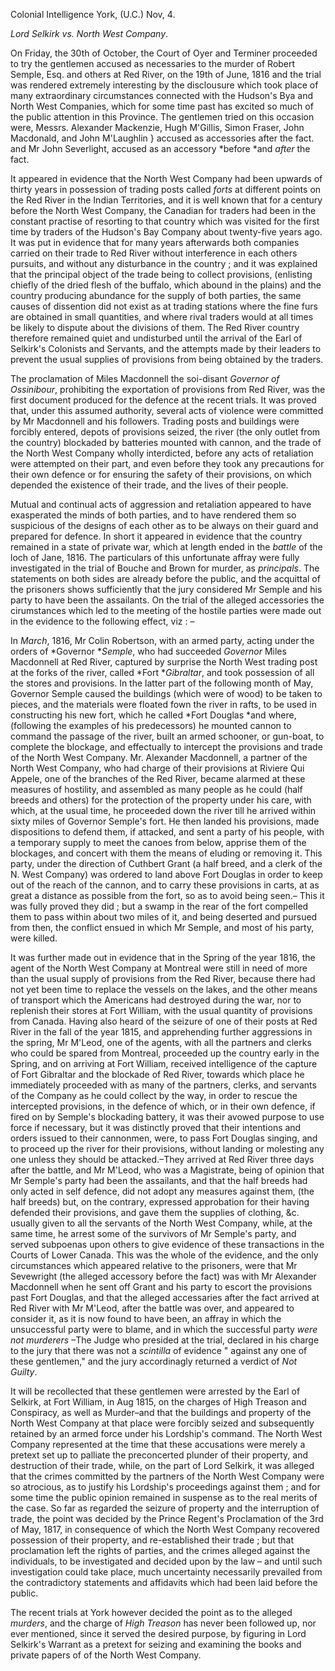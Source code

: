 Colonial Intelligence York, (U.C.) Nov, 4.*Lord Selkirk vs. North West Company*.On Friday, the 30th of October, the Court of Oyer and Terminer proceeded to try the gentlemen accused as necessaries to the murder of Robert Semple, Esq. and others at Red River, on the 19th of June, 1816 and the trial was rendered extremely interesting by the disclousure which took place of many extraordinary circumstances connected with the Hudson's Bya and North West Companies, which for some time past has excited so much of the public attention in this Province. The gentlemen tried on this occasion were, Messrs. Alexander Mackenzie, Hugh M'Gillis, Simon Fraser, John Macdonald, and John M'Laughlin } accused as accessories after the fact. and Mr John Severlight, accused as an accessory *before *and *after*  the fact.It appeared in evidence that the North West Company had been upwards of thirty years in possession of trading posts called *forts*  at different points on the Red River in the Indian Territories, and it is well known that for a century before the North West Company, the Canadian for traders had been in the constant practise of resorting to that country which was visited for the first time by traders of the Hudson's Bay Company about twenty-five years ago. It was put in evidence that for many years afterwards both companies carried on their trade to Red River without interference in each others pursuits, and without any disturbance in the country ; and it was explained that the principal object of the trade being to collect provisions, (enlisting chiefly of the dried flesh of the buffalo, which abound in the plains) and the country producing abundance for the supply of both parties, the same causes of dissention did not exist as at trading stations where the fine furs are obtained in small quantities, and where rival traders would at all times be likely to dispute about the divisions of them. The Red River country therefore remained quiet and undisturbed until the arrival of the Earl of Selkirk's Colonists and Servants, and the attempts made by their leaders to prevent the usual supplies of provisions from being obtained by the traders.The proclamation of Miles Macdonnell the soi-disant *Governor of Ossinibour*, prohibiting the exportation of provisions from Red River, was the first document produced for the defence at the recent trials. It was proved that, under this assumed authority, several acts of violence were committed by Mr Macdonnell and his followers. Trading posts and buildings were forcibly entered, depots of provisions seized, the river (the only outlet from the country) blockaded by batteries mounted with cannon, and the trade of the North West Company wholly interdicted, before any acts of retaliation were attempted on their part, and even before they took any precautions for their own defence or for ensuring the safety of their provisions, on which depended the existence of their trade, and the lives of their people.Mutual and continual acts of aggression and retaliation appeared to have exasperated the minds of both parties, and to have rendered them so suspicious of the designs of each other as to be always on their guard and prepared for defence. In short it appeared in evidence that the country remained in a state of private war, which at length ended in the *battle*  of the loch of Jane, 1816. The particulars of this unfortunate affray were fully investigated in the trial of Bouche and Brown for murder, as *principals*. The statements on both sides are already before the public, and the acquittal of the prisoners shows sufficiently that the jury considered Mr Semple and his party to have been the assailants. On the trial of the alleged accessories the cirumstances which led to the meeting of the hostile parties were made out in the evidence to the following effect, viz : –In *March*, 1816, Mr Colin Robertson, with an armed party, acting under the orders of *Governor **Semple*, who had succeeded *Governor*  Miles Macdonnell at Red River, captured by surprise the North West trading post at the forks of the river, called *Fort **Gibraltar*, and took possession of all the stores and provisions. In the latter part of the following month of May, Governor Semple caused the buildings (which were of wood) to be taken to pieces, and the materials were floated fown the river in rafts, to be used in constructing his new fort, which he called *Fort Douglas *and where, (following the examples of his predecessors) he mounted cannon to command the passage of the river, built an armed schooner, or gun-boat, to complete the blockage, and effectually to intercept the provisions and trade of the North West Company. Mr. Alexander Macdonnell, a partner of the North West Company, who had charge of their provisions at Riviere Qui Appele, one of the branches of the Red River, became alarmed at these measures of hostility, and assembled as many people as he could (half breeds and others) for the protection of the property under his care, with which, at the usual time, he proceeded down the river till he arrived within sixty miles of Governor Semple's fort. He then landed his provisions, made dispositions to defend them, if attacked, and sent a party of his people, with a temporary supply to meet the canoes from below, apprise them of the blockages, and concert with them the means of eluding or removing it. This party, under the direction of Cuthbert Grant (a half breed, and a clerk of the N. West Company) was ordered to land above Fort Douglas in order to keep out of the reach of the cannon, and to carry these provisions in carts, at as great a distance as possible from the fort, so as to avoid being seen.– This it was fully proved they did ; but a swamp in the rear of the fort compelled them to pass within about two miles of it, and being deserted and pursued from then, the conflict ensued in which Mr Semple, and most of his party, were killed.It was further made out in evidence that in the Spring of the year 1816, the agent of the North West Company at Montreal were still in need of more than the usual supply of provisions from the Red River, because there had not yet been time to replace the vessels on the lakes, and the other means of transport which the Americans had destroyed during the war, nor to replenish their stores at Fort William, with the usual quantity of provisions from Canada. Having also heard of the seizure of one of their posts at Red River in the fall of the year 1815, and apprehending further aggressions in the spring, Mr M'Leod, one of the agents, with all the partners and clerks who could be spared from Montreal, proceeded up the country early in the Spring, and on arriving at Fort William, received intelligence of the capture of Fort Gibraltar and the blockade of Red River, towards which place he immediately proceeded with as many of the partners, clerks, and servants of the Company as he could collect by the way, in order to rescue the intercepted provisions, in the defence of which, or in their own defence, if fired on by Semple's blockading battery, it was their avowed purpose to use force if necessary, but it was distinctly proved that their intentions and orders issued to their cannonmen, were, to pass Fort Douglas singing, and to proceed up the river for their provisions, without landing or molesting any one unless they should be attacked.–They arrived at Red River three days after the battle, and Mr M'Leod, who was a Magistrate, being of opinion that Mr Semple's party had been the assailants, and that the half breeds had only acted in self defence, did not adopt any measures against them, (the half breeds) but, on the contrary, expressed approbation for their having defended their provisions, and gave them the supplies of clothing, &c. usually given to all the servants of the North West Company, while, at the same time, he arrest some of the survivors of Mr Semple's party, and served subpoenas upon others to give evidence of these transactions in the Courts of Lower Canada. This was the whole of the evidence, and the only circumstances which appeared relative to the prisoners, were that Mr Sevewright (the alleged accessory before the fact) was with Mr Alexander Macdonnell when he sent off Grant and his party to escort the provisions past Fort Douglas, and that the alleged accessaries after the fact arrived at Red River with Mr M'Leod, after the battle was over, and appeared to consider it, as it is now found to have been, an affray in which the unsuccessful party were to blame, and in which the successful party *were not murderers* –The Judge who presided at the trial, declared in his charge to the jury that there was not a *scintilla*  of evidence " against any one of these gentlemen," and the jury accordinagly returned a verdict of *Not Guilty*.It will be recollected that these gentlemen were arrested by the Earl of Selkirk, at Fort William, in Aug 1815, on the charges of High Treason and Conspiracy, as well as Murder–and that the buildings and property of the North West Company at that place were forcibly seized and subsequently retained by an armed force under his Lordship's command. The North West Company represented at the time that these accusations were merely a pretext set up to palliate the preconcerted plunder of their property, and destruction of their trade, while, on the part of Lord Selkirk, it was alleged that the crimes committed by the partners of the North West Company were so atrocious, as to justify his Lordship's proceedings against them ; and for some time the public opinion remained in suspense as to the real merits of the case. So far as regarded the seizure of property and the interruption of trade, the point was decided by the Prince Regent's Proclamation of the 3rd of May, 1817, in consequence of which the North West Company recovered possession of their property, and re-established their trade ; but that proclamation left the rights of parties, and the crimes alleged against the individuals, to be investigated and decided upon by the law – and until such investigation could take place, much uncertainty necessarily prevailed from the contradictory statements and affidavits which had been laid before the public.The recent trials at York however decided the point as to the alleged *murders*, and the charge of *High Treason*  has never been followed up, nor ever mentioned, since it served the desired purpose, by figuring in Lord Selkirk's Warrant as a pretext for seizing and examining the books and private papers of of the North West Company.